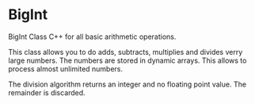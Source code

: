 # BigInt

BigInt Class C++ for all basic arithmetic operations.

This class allows you to do adds, subtracts, multiplies and divides verry large numbers.
The numbers are stored in dynamic arrays. This allows to process almost unlimited numbers. 

The division algorithm returns an integer and no floating point value. The remainder is discarded.
